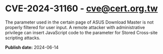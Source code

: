 # CVE-2024-31160 - cve@cert.org.tw

The parameter used in the certain page of ASUS Download Master is not properly filtered for user input. A remote attacker with administrative privilege can insert JavaScript code to the parameter for Stored Cross-site scripting attacks.

**Publish date:** 2024-06-14
